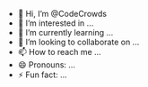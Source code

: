 - 👋 Hi, I’m @CodeCrowds
- 👀 I’m interested in ...
- 🌱 I’m currently learning ...
- 💞️ I’m looking to collaborate on ...
- 📫 How to reach me ...
- 😄 Pronouns: ...
- ⚡ Fun fact: ...

<!---
CodeCrowds/CodeCrowds is a ✨ special ✨ repository because its `README.md` (this file) appears on your GitHub profile.
You can click the Preview link to take a look at your changes.
--->
